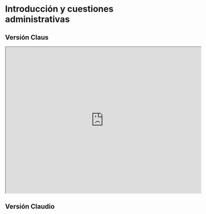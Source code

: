 # Introducción y cuestiones administrativas

## Versión Claus

<iframe src="https://drive.google.com/file/d/1YL3e5Q0G3wYkIrPdEKZWOsK4gFVkmKzw/preview" width="640" height="480" allow="autoplay"></iframe>

## Versión Claudio
